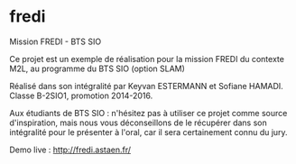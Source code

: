 # fredi
Mission FREDI - BTS SIO

Ce projet est un exemple de réalisation pour la mission FREDI du contexte M2L, au programme du BTS SIO (option SLAM)

Réalisé dans son intégralité par Keyvan ESTERMANN et Sofiane HAMADI. Classe B-2SIO1, promotion 2014-2016.

Aux étudiants de BTS SIO : n'hésitez pas à utiliser ce projet comme source d'inspiration, mais nous vous déconseillons de le récupérer
dans son intégralité pour le présenter à l'oral, car il sera certainement connu du jury.

Demo live : http://fredi.astaen.fr/
